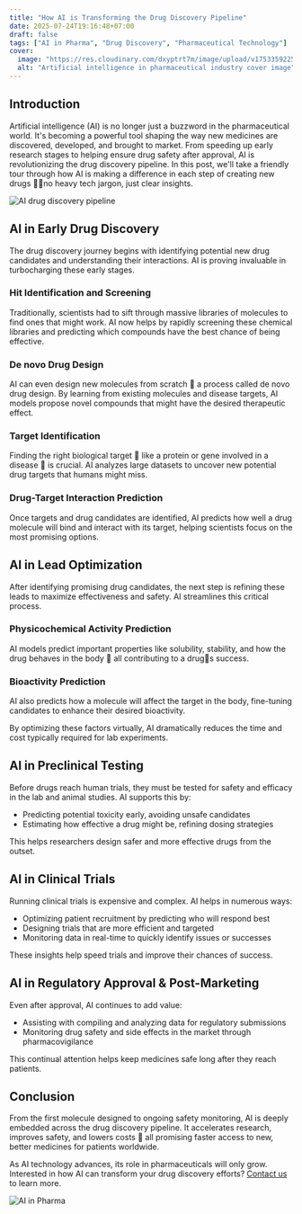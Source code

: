 ```yaml
---
title: "How AI is Transforming the Drug Discovery Pipeline"
date: 2025-07-24T19:16:48+07:00
draft: false
tags: ["AI in Pharma", "Drug Discovery", "Pharmaceutical Technology"]
cover:
  image: "https://res.cloudinary.com/dxyptrt7m/image/upload/v1753359225/ccda1fxuydugwmdifq9c.jpg"
  alt: "Artificial intelligence in pharmaceutical industry cover image"
---
```


## Introduction

Artificial intelligence (AI) is no longer just a buzzword in the pharmaceutical world. It's becoming a powerful tool shaping the way new medicines are discovered, developed, and brought to market. From speeding up early research stages to helping ensure drug safety after approval, AI is revolutionizing the drug discovery pipeline. In this post, we'll take a friendly tour through how AI is making a difference in each step of creating new drugs no heavy tech jargon, just clear insights.

![AI drug discovery pipeline](https://res.cloudinary.com/dxyptrt7m/image/upload/v1753358835/o9skly8eo48snyelphuo.jpg)

## AI in Early Drug Discovery

The drug discovery journey begins with identifying potential new drug candidates and understanding their interactions. AI is proving invaluable in turbocharging these early stages.

### Hit Identification and Screening

Traditionally, scientists had to sift through massive libraries of molecules to find ones that might work. AI now helps by rapidly screening these chemical libraries and predicting which compounds have the best chance of being effective.

### De novo Drug Design

AI can even design new molecules from scratch  a process called de novo drug design. By learning from existing molecules and disease targets, AI models propose novel compounds that might have the desired therapeutic effect.

### Target Identification

Finding the right biological target  like a protein or gene involved in a disease  is crucial. AI analyzes large datasets to uncover new potential drug targets that humans might miss.

### Drug-Target Interaction Prediction

Once targets and drug candidates are identified, AI predicts how well a drug molecule will bind and interact with its target, helping scientists focus on the most promising options.

## AI in Lead Optimization

After identifying promising drug candidates, the next step is refining these leads to maximize effectiveness and safety. AI streamlines this critical process.

### Physicochemical Activity Prediction

AI models predict important properties like solubility, stability, and how the drug behaves in the body  all contributing to a drugs success.

### Bioactivity Prediction

AI also predicts how a molecule will affect the target in the body, fine-tuning candidates to enhance their desired bioactivity.

By optimizing these factors virtually, AI dramatically reduces the time and cost typically required for lab experiments.

## AI in Preclinical Testing

Before drugs reach human trials, they must be tested for safety and efficacy in the lab and animal studies. AI supports this by:

- Predicting potential toxicity early, avoiding unsafe candidates  
- Estimating how effective a drug might be, refining dosing strategies

This helps researchers design safer and more effective drugs from the outset.

## AI in Clinical Trials

Running clinical trials is expensive and complex. AI helps in numerous ways:

- Optimizing patient recruitment by predicting who will respond best  
- Designing trials that are more efficient and targeted  
- Monitoring data in real-time to quickly identify issues or successes

These insights help speed trials and improve their chances of success.

## AI in Regulatory Approval & Post-Marketing

Even after approval, AI continues to add value:

- Assisting with compiling and analyzing data for regulatory submissions  
- Monitoring drug safety and side effects in the market through pharmacovigilance  

This continual attention helps keep medicines safe long after they reach patients.

## Conclusion

From the first molecule designed to ongoing safety monitoring, AI is deeply embedded across the drug discovery pipeline. It accelerates research, improves safety, and lowers costs  all promising faster access to new, better medicines for patients worldwide.

As AI technology advances, its role in pharmaceuticals will only grow. Interested in how AI can transform your drug discovery efforts? [Contact us](https://kalimawiki.vercel.app/contact/) to learn more.

![AI in Pharma](https://res.cloudinary.com/dxyptrt7m/image/upload/v1753358532/s4wbc33fb3cirb2skusa.jpg)

